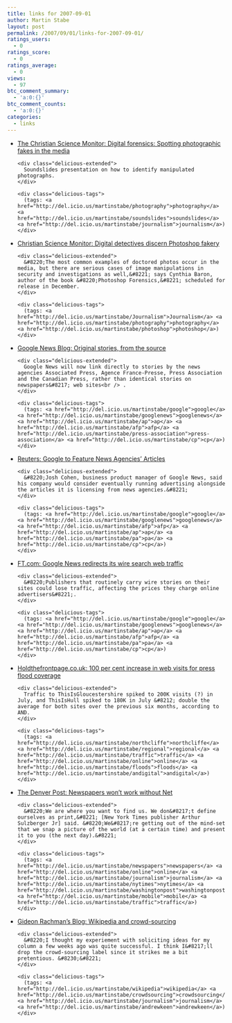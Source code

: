 ```yaml
---
title: links for 2007-09-01
author: Martin Stabe
layout: post
permalink: /2007/09/01/links-for-2007-09-01/
ratings_users:
  - 0
ratings_score:
  - 0
ratings_average:
  - 0
views:
  - 97
btc_comment_summary:
  - 'a:0:{}'
btc_comment_counts:
  - 'a:0:{}'
categories:
  - links
---
```

<ul class="delicious">
  <li>
    <div class="delicious-link">
      <a href="http://www.csmonitor.com/slideshows/2007/detective/">The Christian Science Monitor: Digital forensics: Spotting photographic fakes in the media</a>
    </div>
    
    <div class="delicious-extended">
      Soundslides presentation on how to identify manipulated photographs.
    </div>
    
    <div class="delicious-tags">
      (tags: <a href="http://del.icio.us/martinstabe/photography">photography</a> <a href="http://del.icio.us/martinstabe/soundslides">soundslides</a> <a href="http://del.icio.us/martinstabe/journalism">journalism</a>)
    </div>
  </li>
  
  <li>
    <div class="delicious-link">
      <a href="http://www.csmonitor.com/2007/0829/p13s02-stct.html">Christian Science Monitor: Digital detectives discern Photoshop fakery</a>
    </div>
    
    <div class="delicious-extended">
      &#8220;The most common examples of doctored photos occur in the media, but there are serious cases of image manipulations in security and investigations as well,&#8221; says Cynthia Baron, author of the book &#8220;Photoshop Forensics,&#8221; scheduled for release in December.
    </div>
    
    <div class="delicious-tags">
      (tags: <a href="http://del.icio.us/martinstabe/Journalism">Journalism</a> <a href="http://del.icio.us/martinstabe/photography">photography</a> <a href="http://del.icio.us/martinstabe/photoshop">photoshop</a>)
    </div>
  </li>
  
  <li>
    <div class="delicious-link">
      <a href="http://googlenewsblog.blogspot.com/2007/08/original-stories-from-source.html">Google News Blog: Original stories, from the source</a>
    </div>
    
    <div class="delicious-extended">
      Google News will now link directly to stories by the news agencies Associated Press, Agence France-Presse, Press Association and the Canadian Press, rather than identical stories on newspapers&#8217; web sites<br /> .
    </div>
    
    <div class="delicious-tags">
      (tags: <a href="http://del.icio.us/martinstabe/google">google</a> <a href="http://del.icio.us/martinstabe/googlenews">googlenews</a> <a href="http://del.icio.us/martinstabe/ap">ap</a> <a href="http://del.icio.us/martinstabe/afp">afp</a> <a href="http://del.icio.us/martinstabe/press-association">press-association</a> <a href="http://del.icio.us/martinstabe/cp">cp</a>)
    </div>
  </li>
  
  <li>
    <div class="delicious-link">
      <a href="http://www.nytimes.com/reuters/business/reuters-googlenews.html?_r=1&#038;oref=slogin">Reuters: Google to Feature News Agencies’ Articles</a>
    </div>
    
    <div class="delicious-extended">
      &#8220;Josh Cohen, business product manager of Google News, said his company would consider eventually running advertising alongside the articles it is licensing from news agencies.&#8221;
    </div>
    
    <div class="delicious-tags">
      (tags: <a href="http://del.icio.us/martinstabe/google">google</a> <a href="http://del.icio.us/martinstabe/googlenews">googlenews</a> <a href="http://del.icio.us/martinstabe/afp">afp</a> <a href="http://del.icio.us/martinstabe/ap">ap</a> <a href="http://del.icio.us/martinstabe/pa">pa</a> <a href="http://del.icio.us/martinstabe/cp">cp</a>)
    </div>
  </li>
  
  <li>
    <div class="delicious-link">
      <a href="http://www.ft.com/cms/s/0/dc2b80b8-5824-11dc-8c65-0000779fd2ac.html">FT.com: Google News redirects its wire search web traffic</a>
    </div>
    
    <div class="delicious-extended">
      &#8220;Publishers that routinely carry wire stories on their sites could lose traffic, affecting the prices they charge online advertisers&#8221;.
    </div>
    
    <div class="delicious-tags">
      (tags: <a href="http://del.icio.us/martinstabe/google">google</a> <a href="http://del.icio.us/martinstabe/googlenews">googlenews</a> <a href="http://del.icio.us/martinstabe/ap">ap</a> <a href="http://del.icio.us/martinstabe/afp">afp</a> <a href="http://del.icio.us/martinstabe/pa">pa</a> <a href="http://del.icio.us/martinstabe/cp">cp</a>)
    </div>
  </li>
  
  <li>
    <div class="delicious-link">
      <a href="http://www.holdthefrontpage.co.uk/NEWS/2007/08AUG/070831LIFT.SHTML">Holdthefrontpage.co.uk: 100 per cent increase in web visits for press flood coverage</a>
    </div>
    
    <div class="delicious-extended">
      Traffic to ThisIsGloucestershire spiked to 200K visits (?) in July, and ThisIsHull spiked to 180K in July &#8212; double the average for both sites over the previous six months, according to AND.
    </div>
    
    <div class="delicious-tags">
      (tags: <a href="http://del.icio.us/martinstabe/northcliffe">northcliffe</a> <a href="http://del.icio.us/martinstabe/regional">regional</a> <a href="http://del.icio.us/martinstabe/traffic">traffic</a> <a href="http://del.icio.us/martinstabe/online">online</a> <a href="http://del.icio.us/martinstabe/floods">floods</a> <a href="http://del.icio.us/martinstabe/andigital">andigital</a>)
    </div>
  </li>
  
  <li>
    <div class="delicious-link">
      <a href="http://www.denverpost.com/headlines/ci_6624025">The Denver Post: Newspapers won&#8217;t work without Net</a>
    </div>
    
    <div class="delicious-extended">
      &#8220;We are where you want to find us. We don&#8217;t define ourselves as print,&#8221; [New York Times publisher Arthur Sulzberger Jr] said. &#8220;We&#8217;re getting out of the mind-set that we snap a picture of the world (at a certain time) and present it to you (the next day).&#8221;
    </div>
    
    <div class="delicious-tags">
      (tags: <a href="http://del.icio.us/martinstabe/newspapers">newspapers</a> <a href="http://del.icio.us/martinstabe/online">online</a> <a href="http://del.icio.us/martinstabe/journalism">journalism</a> <a href="http://del.icio.us/martinstabe/nytimes">nytimes</a> <a href="http://del.icio.us/martinstabe/washingtonpost">washingtonpost</a> <a href="http://del.icio.us/martinstabe/mobile">mobile</a> <a href="http://del.icio.us/martinstabe/traffic">traffic</a>)
    </div>
  </li>
  
  <li>
    <div class="delicious-link">
      <a href="http://blogs.ft.com/rachmanblog/2007/08/wikipedia-and-c.html">Gideon Rachman&#8217;s Blog: Wikipedia and crowd-sourcing</a>
    </div>
    
    <div class="delicious-extended">
      &#8220;I thought my experiement with soliciting ideas for my column a few weeks ago was quite successful. I think I&#8217;ll drop the crowd-sourcing label since it strikes me a bit pretentious. &#8230;&#8221;
    </div>
    
    <div class="delicious-tags">
      (tags: <a href="http://del.icio.us/martinstabe/wikipedia">wikipedia</a> <a href="http://del.icio.us/martinstabe/crowdsourcing">crowdsourcing</a> <a href="http://del.icio.us/martinstabe/journalism">journalism</a> <a href="http://del.icio.us/martinstabe/andrewkeen">andrewkeen</a>)
    </div>
  </li>
</ul>